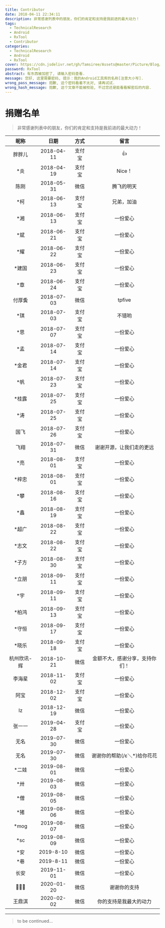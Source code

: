 ```yaml
---
title: Contributor
date: 2018-04-11 22:34:11
description: 非常感谢列表中的朋友，你们的肯定和支持是我前进的最大动力！
tags:
  - TechnicalResearch
  - Android
  - RxTool
  - Contributor
categories:
  - TechnicalResearch
  - Android
  - RxTool
cover: https://cdn.jsdelivr.net/gh/Tamsiree/Assets@master/Picture/Blog/Cover/wallhaven-73l29v.jpg
password: RxTool
abstract: 有东西被加密了, 请输入密码查看.
message: 您好, 这里需要密码, 提示：我的Android工具库的名称[注意大小写].
wrong_pass_message: 抱歉, 这个密码看着不太对, 请再试试.
wrong_hash_message: 抱歉, 这个文章不能被校验, 不过您还是能看看解密后的内容.
---
```

# 捐赠名单

> 非常感谢列表中的朋友，你们的肯定和支持是我前进的最大动力！

|    昵称     |    日期    |  方式  |              留言              |
|:-----------:|:----------:|:------:|:------------------------------:|
|   胖胖儿    | 2018-04-11 | 支付宝 |               👍               |
|     *炎     | 2018-04-19 | 支付宝 |             Nice！             |
|    陈刚     | 2018-05-31 |  微信  |           腾飞的明天           |
|     *柯     | 2018-06-13 | 支付宝 |           兄弟，加油           |
|     *湘     | 2018-06-13 | 支付宝 |            一份爱心            |
|     *斌     | 2018-06-21 | 支付宝 |            一份爱心            |
|     *耀     | 2018-06-22 | 支付宝 |            一份爱心            |
|    *建国    | 2018-06-23 | 支付宝 |            一份爱心            |
|     *章     | 2018-06-24 | 支付宝 |            一份爱心            |
|   付厚夤    | 2018-07-03 |  微信  |             tpfive             |
|     *琪     | 2018-07-03 | 支付宝 |             不错哟             |
|     *思     | 2018-07-07 | 支付宝 |            一份爱心            |
|     *孟     | 2018-07-14 | 支付宝 |            一份爱心            |
|    *金君    | 2018-07-14 | 支付宝 |            一份爱心            |
|     *帆     | 2018-07-23 | 支付宝 |            一份爱心            |
|    *桂露    | 2018-07-25 | 支付宝 |            一份爱心            |
|     *涛     | 2018-07-25 | 支付宝 |            一份爱心            |
|    国飞     | 2018-07-26 | 支付宝 |            一份爱心            |
|    飞翔     | 2018-07-31 |  微信  |    谢谢开源，让我们走的更远    |
|     *亮     | 2018-08-01 | 支付宝 |            一份爱心            |
|    *梓忠    | 2018-08-01 | 支付宝 |            一份爱心            |
|     *攀     | 2018-08-16 | 支付宝 |            一份爱心            |
|     *鑫     | 2018-08-19 | 支付宝 |            一份爱心            |
|    *超广    | 2018-08-22 | 支付宝 |            一份爱心            |
|    *志文    | 2018-08-22 | 支付宝 |            一份爱心            |
|    *子方    | 2018-08-30 | 支付宝 |            一份爱心            |
|    *立朋    | 2018-09-11 | 支付宝 |            一份爱心            |
|     *宇     | 2018-09-11 | 支付宝 |            一份爱心            |
|    *柏鸿    | 2018-09-13 | 支付宝 |            一份爱心            |
|    *守恒    | 2018-09-17 | 支付宝 |            一份爱心            |
|    *晓乐    | 2018-09-18 | 支付宝 |            一份爱心            |
| 杭州欣讯-辉 | 2018-10-21 |  微信  | 金额不大，感谢分享，支持你们！ |
|   李海星    | 2018-11-02 | 支付宝 |            一份爱心            |
|    阿宝     | 2018-12-02 | 支付宝 |            一份爱心            |
|     lz      | 2018-12-19 |  微信  |            一份爱心            |
|   张一一    | 2019-04-28 | 支付宝 |            一份爱心            |
|    无名     | 2019-07-30 |  微信  |            一份爱心            |
|    无名     | 2019-07-30 |  微信  |  谢谢你的帮助(/ε＼*)给你花花   |
|    *二娃    | 2019-08-01 |  微信  |            一份爱心            |
|     *卅     | 2019-08-03 |  微信  |            一份爱心            |
|     *僧     | 2019-08-05 |  微信  |            一份爱心            |
|     *猪     | 2019-08-06 |  微信  |            一份爱心            |
|    *mog     | 2019-08-07 |  微信  |            一份爱心            |
|     *sc     | 2019-08-09 |  微信  |            一份爱心            |
|     *安     | 2019-8-10  |  微信  |            一份爱心            |
|     *巷     | 2019-8-11  |  微信  |            一份爱心            |
|    长安     | 2019-11-01 |  微信  |            一份爱心            |
|   🌇🚢📣    | 2020-01-20 |  微信  |          谢谢你的支持          |
|   王鼎淇    | 2020-02-02 |  微信  |     你的支持是我最大的动力     |

---
> to be continued...
